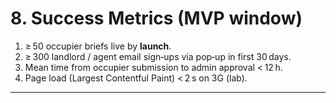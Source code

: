 # 8. Success Metrics (MVP window)

1. ≥ 50 occupier briefs live by **launch**.
2. ≥ 300 landlord / agent email sign‑ups via pop‑up in first 30 days.
3. Mean time from occupier submission to admin approval < 12 h.
4. Page load (Largest Contentful Paint) < 2 s on 3G (lab).

---
